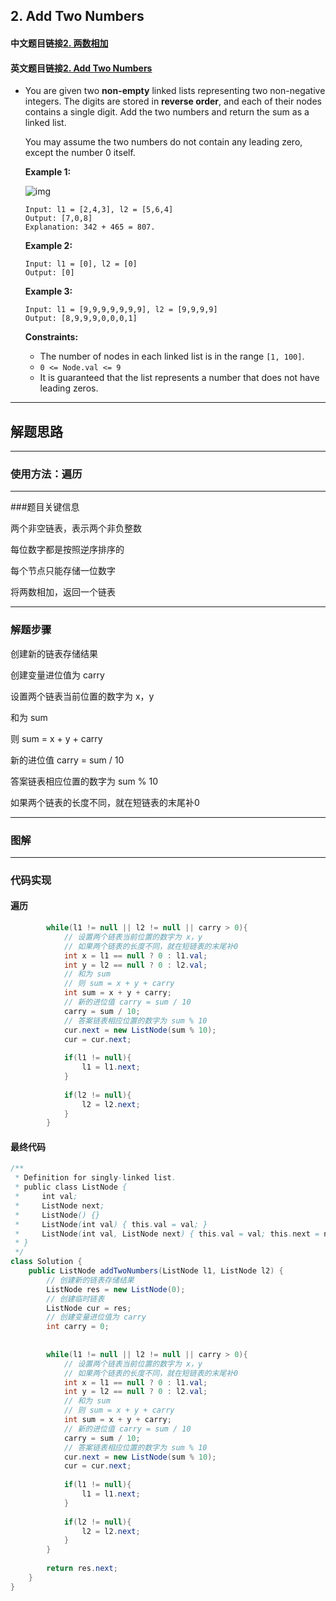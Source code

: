 ## 2. Add Two Numbers

#### 中文题目链接[2. 两数相加](https://leetcode-cn.com/problems/add-two-numbers/)

#### 英文题目链接[2. Add Two Numbers](https://leetcode.com/problems/add-two-numbers/)

- You are given two **non-empty** linked lists representing two non-negative integers. The digits are stored in **reverse order**, and each of their nodes contains a single digit. Add the two numbers and return the sum as a linked list.

  You may assume the two numbers do not contain any leading zero, except the number 0 itself.

   

  **Example 1:**

  ![img](https://tva1.sinaimg.cn/large/008i3skNgy1grij27u8flj30df09i3yr.jpg)

  ```
  Input: l1 = [2,4,3], l2 = [5,6,4]
  Output: [7,0,8]
  Explanation: 342 + 465 = 807.
  ```

  **Example 2:**

  ```
  Input: l1 = [0], l2 = [0]
  Output: [0]
  ```

  **Example 3:**

  ```
  Input: l1 = [9,9,9,9,9,9,9], l2 = [9,9,9,9]
  Output: [8,9,9,9,0,0,0,1]
  ```

   

  **Constraints:**

  - The number of nodes in each linked list is in the range `[1, 100]`.
  - `0 <= Node.val <= 9`
  - It is guaranteed that the list represents a number that does not have leading zeros.

---

## 解题思路

---

### 使用方法：遍历

---

###题目关键信息

两个非空链表，表示两个非负整数

每位数字都是按照逆序排序的

每个节点只能存储一位数字

将两数相加，返回一个链表

---

### 解题步骤

创建新的链表存储结果

创建变量进位值为 carry

设置两个链表当前位置的数字为 x，y 

和为 sum

则 sum = x + y + carry

新的进位值 carry = sum / 10

答案链表相应位置的数字为 sum % 10

如果两个链表的长度不同，就在短链表的末尾补0

---

### 图解

---

### 代码实现

#### 遍历

```java
        while(l1 != null || l2 != null || carry > 0){
            // 设置两个链表当前位置的数字为 x，y
            // 如果两个链表的长度不同，就在短链表的末尾补0
            int x = l1 == null ? 0 : l1.val;
            int y = l2 == null ? 0 : l2.val;
            // 和为 sum
            // 则 sum = x + y + carry
            int sum = x + y + carry;
            // 新的进位值 carry = sum / 10
            carry = sum / 10;
            // 答案链表相应位置的数字为 sum % 10
            cur.next = new ListNode(sum % 10);
            cur = cur.next;
            
            if(l1 != null){
                l1 = l1.next;
            }
            
            if(l2 != null){
                l2 = l2.next;
            }
        }
```

#### 最终代码

```java
/**
 * Definition for singly-linked list.
 * public class ListNode {
 *     int val;
 *     ListNode next;
 *     ListNode() {}
 *     ListNode(int val) { this.val = val; }
 *     ListNode(int val, ListNode next) { this.val = val; this.next = next; }
 * }
 */
class Solution {
    public ListNode addTwoNumbers(ListNode l1, ListNode l2) {
        // 创建新的链表存储结果
        ListNode res = new ListNode(0);
        // 创建临时链表
        ListNode cur = res;
        // 创建变量进位值为 carry
        int carry = 0;
        
        
        while(l1 != null || l2 != null || carry > 0){
            // 设置两个链表当前位置的数字为 x，y
            // 如果两个链表的长度不同，就在短链表的末尾补0
            int x = l1 == null ? 0 : l1.val;
            int y = l2 == null ? 0 : l2.val;
            // 和为 sum
            // 则 sum = x + y + carry
            int sum = x + y + carry;
            // 新的进位值 carry = sum / 10
            carry = sum / 10;
            // 答案链表相应位置的数字为 sum % 10
            cur.next = new ListNode(sum % 10);
            cur = cur.next;
            
            if(l1 != null){
                l1 = l1.next;
            }
            
            if(l2 != null){
                l2 = l2.next;
            }
        }
        
        return res.next;
    }
}
```


